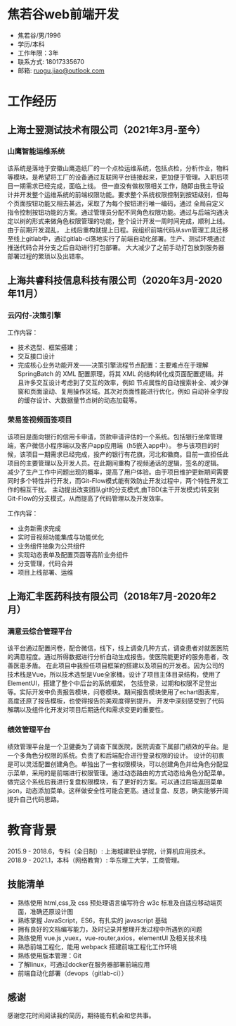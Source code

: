 # 焦若谷web前端开发

* 焦若谷/男/1996 
* 学历/本科
* 工作年限：3年
* 联系方式: 18017335670
* 邮箱: ruogu.jiao@outlook.com


# 工作经历

## 上海士翌测试技术有限公司（2021年3月-至今）
### 山鹰智能运维系统
该系统是落地于安徽山鹰造纸厂的一个点检运维系统，包括点检，分析作业，物料等模块。是希望将工厂的设备通过互联网平台链接起来，更加便于管理。入职后项目一期需求已经完成，面临上线。
但一直没有做权限相关工作，随即由我主导设计并开发整个运维系统的前端权限功能。要求整个系统权限控制到按钮级别，但每个页面按钮功能又相去甚远，采取了为每个按钮进行唯一编码，通过
全局自定义指令控制按钮功能的方案。通过管理员分配不同角色权限功能。通过与后端沟通决定以树的形式来做角色权限管理的功能，整个设计开发一周时间完成，顺利上线。由于前期开发混乱，
上线后重构就提上日程。我组织前端代码从svn管理工具迁移至线上gitlab中，通过gitlab-ci落地实行了前端自动化部署。生产、测试环境通过推送代码合并分支之后自动进行打包部署。
大大减少了之前手动打包放到服务器部署过程的繁琐以及出错率。

## 上海共睿科技信息科技有限公司（2020年3月-2020年11月）

### 云闪付-决策引擎 
工作内容：
* 技术选型、框架搭建；
* 交互接口设计
* 完成核心业务功能开发——决策引擎流程节点配置：主要难点在于理解 SpringBatch 的 XML
配置原理，将其 XML 的结构转化成页面配置逻辑。并且许多交互设计考虑到了交互的效率，例如
节点属性的自动搜索补全、减少弹窗和页面滚动、复用操作区域。其次对页面性能进行优化，例如
自动补全字段的缓存设计、大数据量节点树的动态加载等。

### 荣易签视频面签项目
该项目是面向银行的信用卡申请，贷款申请评估的一个系统。包括银行坐席管理端，客户微信小程序端以及客户app应用端（h5嵌入app中）。 
参与该项目的时候，该项目一期需求已经完成，投产的银行有花旗，河北和徽商。目前一直担任此项目的主要管理以及开发人员。在此期间重构了视频通话的逻辑，签名的逻辑。
减少了生产工作中问题出现的概率，提高了用户体验。由于项目维护更新期间需要同时多个特性并行开发，而Git-Flow模式能有效防止开发过程中，两个特性开发工作的相互干扰。
主动提出改变团队git的分支模式,由TBD(主干开发模式)转变到Git-Flow的分支模式，从而提高了代码管理以及开发效率。<br>

工作内容：
* 业务新需求完成
* 实时音视频功能集成与功能优化
* 业务组件抽象为公共组件
* 实现动态表单及配置页面等高阶业务组件
* 分支管理，代码合并
* 项目上线部署、运维

## 上海汇芈医药科技有限公司（2018年7月-2020年2月）

### **满意云综合管理平台**

该平台通过配置问卷，配合微信，线下，线上调查几种方式，调查患者对就医医院的满意程度。通过所得数据进行分析自动生成报告。使医院能更好的服务患者，改善医患矛盾。
在此项目中我担任项目框架的搭建以及项目的开发者。因为公司的技术栈是Vue，所以技术选型是Vue全家桶。设计了项目主体目录结构，使用了ElementUI，搭建了整个中后台的系统框架，
包括登录，过期和权限不足登出等。实际开发中负责报告模块，问卷模块。期间报告模块使用了echart图表库，高度还原了报告模板，也使得报告的美观度得到提升。
开发中深刻感受到了代码解耦以及组件化开发对项目后期迭代和需求变更的重要性。

### **绩效管理平台**

绩效管理平台是一个卫健委为了调查下属医院，医院调查下属部门绩效的平台。是一个多角色分权限的系统。负责了和后端配合进行登录权限的设计。
设计的初衷是可以灵活配置创建角色。单独出了一套权限模块，可以创建角色并给角色分配显示菜单，采用的是前端进行权限管理。通过动态路由的方式动态给角色分配菜单。
做完这个系统后我进行复盘权限模块，有了更好的方案。可以通过后端返回菜单json，动态添加菜单。这样做安全性可能会更高。通过复盘、反思，确实能够开阔提升自己代码思路。


# 教育背景

2015.9 - 2018.6，专科（全日制）: 上海城建职业学院，计算机应用技术。
2018.9 - 2021.1，本科（网络教育）: 华东理工大学，工商管理。


## 技能清单

* 熟练使用 html,css,及 css 预处理语言编写符合 w3c 标准及自适应移动端页面，准确还原设计图
* 熟练掌握 JavaScript，ES6，有扎实的 javascript 基础
* 拥有良好的文档编写能力，及时记录并整理开发过程中所遇到的问题
* 熟练使用 vue.js ,vuex，vue-router,axios，elementUI 及相关技术栈
* 熟悉前端工程化，能用 webpack 搭建前端工程化工作环境
* 熟练使用版本管理：Git
* 了解linux，可通过docker在服务器部署前端应用
* 前端自动化部署（devops（gitlab-ci））


## 感谢

感谢您花时间阅读我的简历，期待能有机会和您共事。
